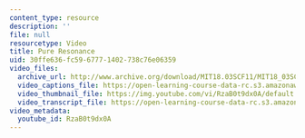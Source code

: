 ```yaml
---
content_type: resource
description: ''
file: null
resourcetype: Video
title: Pure Resonance
uid: 30ffe636-fc59-6777-1402-738c76e06359
video_files:
  archive_url: http://www.archive.org/download/MIT18.03SCF11/MIT18_03SC_110802_L5_300k.mp4
  video_captions_file: https://open-learning-course-data-rc.s3.amazonaws.com/18-03sc-differential-equations-fall-2011/75c869a0f94f5f6e9e7359f24b470d83_RzaB0t9dx0A.vtt
  video_thumbnail_file: https://img.youtube.com/vi/RzaB0t9dx0A/default.jpg
  video_transcript_file: https://open-learning-course-data-rc.s3.amazonaws.com/18-03sc-differential-equations-fall-2011/fa51981a6e2804256b3838c3bb448fb8_RzaB0t9dx0A.pdf
video_metadata:
  youtube_id: RzaB0t9dx0A
---
```

